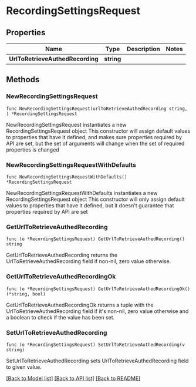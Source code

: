 # RecordingSettingsRequest

## Properties

Name | Type | Description | Notes
------------ | ------------- | ------------- | -------------
**UrlToRetrieveAuthedRecording** | **string** |  | 

## Methods

### NewRecordingSettingsRequest

`func NewRecordingSettingsRequest(urlToRetrieveAuthedRecording string, ) *RecordingSettingsRequest`

NewRecordingSettingsRequest instantiates a new RecordingSettingsRequest object
This constructor will assign default values to properties that have it defined,
and makes sure properties required by API are set, but the set of arguments
will change when the set of required properties is changed

### NewRecordingSettingsRequestWithDefaults

`func NewRecordingSettingsRequestWithDefaults() *RecordingSettingsRequest`

NewRecordingSettingsRequestWithDefaults instantiates a new RecordingSettingsRequest object
This constructor will only assign default values to properties that have it defined,
but it doesn't guarantee that properties required by API are set

### GetUrlToRetrieveAuthedRecording

`func (o *RecordingSettingsRequest) GetUrlToRetrieveAuthedRecording() string`

GetUrlToRetrieveAuthedRecording returns the UrlToRetrieveAuthedRecording field if non-nil, zero value otherwise.

### GetUrlToRetrieveAuthedRecordingOk

`func (o *RecordingSettingsRequest) GetUrlToRetrieveAuthedRecordingOk() (*string, bool)`

GetUrlToRetrieveAuthedRecordingOk returns a tuple with the UrlToRetrieveAuthedRecording field if it's non-nil, zero value otherwise
and a boolean to check if the value has been set.

### SetUrlToRetrieveAuthedRecording

`func (o *RecordingSettingsRequest) SetUrlToRetrieveAuthedRecording(v string)`

SetUrlToRetrieveAuthedRecording sets UrlToRetrieveAuthedRecording field to given value.



[[Back to Model list]](../README.md#documentation-for-models) [[Back to API list]](../README.md#documentation-for-api-endpoints) [[Back to README]](../README.md)


